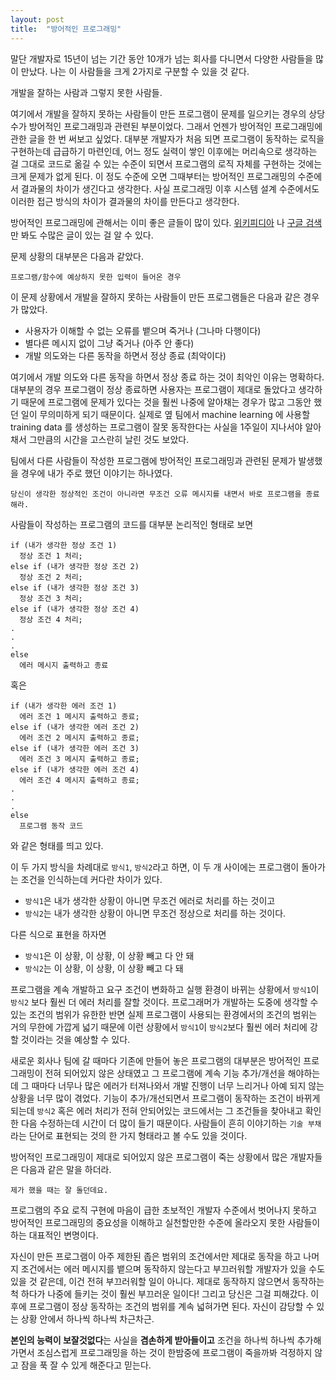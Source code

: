 ```yaml
---
layout: post
title:  "방어적인 프로그래밍"
---
```


말단 개발자로 15년이 넘는 기간 동안 10개가 넘는 회사를 다니면서 다양한 사람들을 많이 만났다.
나는 이 사람들을 크게 2가지로 구분할 수 있을 것 같다.

개발을 잘하는 사람과 그렇지 못한 사람들.

여기에서 개발을 잘하지 못하는 사람들이 만든 프로그램이 문제를 일으키는 경우의 상당수가 방어적인 프로그래밍과 관련된 부분이었다.
그래서 언젠가 방어적인 프로그래밍에 관한 글을 한 번 써보고 싶었다.
대부분 개발자가 처음 되면 프로그램이 동작하는 로직을 구현하는데 급급하기 마련인데,
어느 정도 실력이 쌓인 이후에는 머리속으로 생각하는 걸 그대로 코드로 옮길 수 있는 수준이 되면서
프로그램의 로직 자체를 구현하는 것에는 크게 문제가 없게 된다.
이 정도 수준에 오면 그때부터는 방어적인 프로그래밍의 수준에서 결과물의 차이가 생긴다고 생각한다.
사실 프로그래밍 이후 시스템 설계 수준에서도 이러한 접근 방식의 차이가 결과물의 차이를 만든다고 생각한다.

방어적인 프로그래밍에 관해서는 이미 좋은 글들이 많이 있다.
[위키피디아](https://en.wikipedia.org/wiki/Defensive_programming)
나
[구글 검색](https://www.google.com/search?q=defensive+programming)
만 봐도 수많은 글이 있는 걸 알 수 있다.

문제 상황의 대부분은 다음과 같았다.
```
프로그램/함수에 예상하지 못한 입력이 들어온 경우
```
이 문제 상황에서 개발을 잘하지 못하는 사람들이 만든 프로그램들은 다음과 같은 경우가 많았다.
 * 사용자가 이해할 수 없는 오류를 뱉으며 죽거나 (그나마 다행이다)
 * 별다른 메시지 없이 그냥 죽거나 (아주 안 좋다)
 * 개발 의도와는 다른 동작을 하면서 정상 종료 (최악이다)

여기에서 개발 의도와 다른 동작을 하면서 정상 종료 하는 것이 최악인 이유는 명확하다.
대부분의 경우 프로그램이 정상 종료하면 사용자는 프로그램이 제대로 돌았다고 생각하기 때문에
프로그램에 문제가 있다는 것을 훨씬 나중에 알아채는 경우가 많고 그동안 했던 일이 무의미하게 되기 때문이다.
실제로 옆 팀에서 machine learning 에 사용할 training data 를 생성하는 프로그램이 잘못 동작한다는 사실을 1주일이 지나서야 알아채서
그만큼의 시간을 고스란히 날린 것도 보았다.

팀에서 다른 사람들이 작성한 프로그램에 방어적인 프로그래밍과 관련된 문제가 발생했을 경우에 내가 주로 했던 이야기는 하나였다.
```
당신이 생각한 정상적인 조건이 아니라면 무조건 오류 메시지를 내면서 바로 프로그램을 종료해라.
```

사람들이 작성하는 프로그램의 코드를 대부분 논리적인 형태로 보면
```
if (내가 생각한 정상 조건 1)
  정상 조건 1 처리;
else if (내가 생각한 정상 조건 2)
  정상 조건 2 처리;
else if (내가 생각한 정상 조건 3)
  정상 조건 3 처리;
else if (내가 생각한 정상 조건 4)
  정상 조건 4 처리;
.
.
.
else
  에러 메시지 출력하고 종료
```
혹은
```
if (내가 생각한 에러 조건 1)
  에러 조건 1 메시지 출력하고 종료;
else if (내가 생각한 에러 조건 2)
  에러 조건 2 메시지 출력하고 종료;
else if (내가 생각한 에러 조건 3)
  에러 조건 3 메시지 출력하고 종료;
else if (내가 생각한 에러 조건 4)
  에러 조건 4 메시지 출력하고 종료;
.
.
.
else
  프로그램 동작 코드
```
와 같은 형태를 띄고 있다.

이 두 가지 방식을 차례대로 `방식1`, `방식2`라고 하면, 이 두 개 사이에는 프로그램이 돌아가는 조건을 인식하는데 커다란 차이가 있다.
  * `방식1`은 내가 생각한 상황이 아니면 무조건 에러로 처리를 하는 것이고
  * `방식2`는 내가 생각한 상황이 아니면 무조건 정상으로 처리를 하는 것이다.
  
다른 식으로 표현을 하자면
  * `방식1`은 이 상황, 이 상황, 이 상황 빼고 다 안 돼
  * `방식2`는 이 상황, 이 상황, 이 상황 빼고 다 돼

프로그램을 계속 개발하고 요구 조건이 변화하고 실행 환경이 바뀌는 상황에서 `방식1`이 `방식2` 보다 훨씬 더 에러 처리를 잘할 것이다.
프로그래머가 개발하는 도중에 생각할 수 있는 조건의 범위가 유한한 반면
실제 프로그램이 사용되는 환경에서의 조건의 범위는 거의 무한에 가깝게 넓기 때문에
이런 상황에서 `방식1`이 `방식2`보다 훨씬 에러 처리에 강할 것이라는 것을 예상할 수 있다.

새로운 회사나 팀에 갈 때마다 기존에 만들어 놓은 프로그램의 대부분은 방어적인 프로그래밍이 전혀 되어있지 않은 상태였고
그 프로그램에 계속 기능 추가/개선을 해야하는데 그 때마다 너무나 많은 에러가 터져나와서
개발 진행이 너무 느리거나 아예 되지 않는 상황을 너무 많이 겪었다.
기능이 추가/개선되면서 프로그램이 동작하는 조건이 바뀌게 되는데
`방식2` 혹은 에러 처리가 전혀 안되어있는 코드에서는 그 조건들을 찾아내고 확인한 다음 수정하는데 시간이 더 많이 들기 때문이다.
사람들이 흔히 이야기하는 `기술 부채` 라는 단어로 표현되는 것의 한 가지 형태라고 볼 수도 있을 것이다.

방어적인 프로그래밍이 제대로 되어있지 않은 프로그램이 죽는 상황에서 많은 개발자들은 다음과 같은 말을 하더라.
```
제가 했을 때는 잘 돌던데요.
```
프로그램의 주요 로직 구현에 마음이 급한 초보적인 개발자 수준에서 벗어나지 못하고
방어적인 프로그래밍의 중요성을 이해하고 실천할만한 수준에 올라오지 못한 사람들이 하는 대표적인 변명이다.

자신이 만든 프로그램이 아주 제한된 좁은 범위의 조건에서만 제대로 동작을 하고
나머지 조건에서는 에러 메시지를 뱉으며 동작하지 않는다고 부끄러워할 개발자가 있을 수도 있을 것 같은데,
이건 전혀 부끄러워할 일이 아니다.
제대로 동작하지 않으면서 동작하는 척 하다가 나중에 들키는 것이 훨씬 부끄러운 일이다!
그리고 당신은 그걸 피해갔다.
이후에 프로그램이 정상 동작하는 조건의 범위를 계속 넓혀가면 된다. 자신이 감당할 수 있는 상황 안에서 하나씩 하나씩 차근차근.

**본인의 능력이 보잘것없다**는 사실을 **겸손하게 받아들이고** 조건을 하나씩 하나씩 추가해가면서 조심스럽게 프로그래밍을 하는 것이
한밤중에 프로그램이 죽을까봐 걱정하지 않고 잠을 푹 잘 수 있게 해준다고 믿는다.

